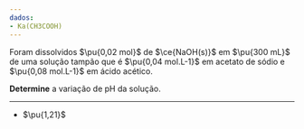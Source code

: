 ```yaml
---
dados:
- Ka(CH3COOH)
---
```


Foram dissolvidos $\pu{0,02 mol}$ de $\ce{NaOH(s)}$ em $\pu{300 mL}$ de uma solução tampão que é $\pu{0,04 mol.L-1}$ em acetato de sódio e $\pu{0,08 mol.L-1}$ em ácido acético.

**Determine** a variação de $\mathrm{pH}$ da solução.

---

- $\pu{1,21}$